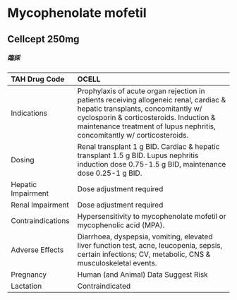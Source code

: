 # Mycophenolate mofetil

## Cellcept 250mg

##### 臨採

| TAH Drug Code      | OCELL                                                                                                                                                                                                                                               |
|:-------------------|:----------------------------------------------------------------------------------------------------------------------------------------------------------------------------------------------------------------------------------------------------|
| Indications        | Prophylaxis of acute organ rejection in patients receiving allogeneic renal, cardiac & hepatic transplants, concomitantly w/ cyclosporin & corticosteroids. Induction & maintenance treatment of lupus nephritis, concomitantly w/ corticosteroids. |
| Dosing             | Renal transplant 1 g BID. Cardiac & hepatic transplant 1.5 g BID. Lupus nephritis induction dose 0.75-1.5 g BID, maintenance dose 0.25-1 g BID.                                                                                                     |
| Hepatic Impairment | Dose adjustment required                                                                                                                                                                                                                            |
| Renal Impairment   | Dose adjustment required                                                                                                                                                                                                                            |
| Contraindications  | Hypersensitivity to mycophenolate mofetil or mycophenolic acid (MPA).                                                                                                                                                                               |
| Adverse Effects    | Diarrhoea, dyspepsia, vomiting, elevated liver function test, acne, leucopenia, sepsis, certain infections; CV, metabolic, CNS & musculoskeletal events.                                                                                            |
| Pregnancy          | Human (and Animal) Data Suggest Risk                                                                                                                                                                                                                |
| Lactation          | Contraindicated                                                                                                                                                                                                                                     |

